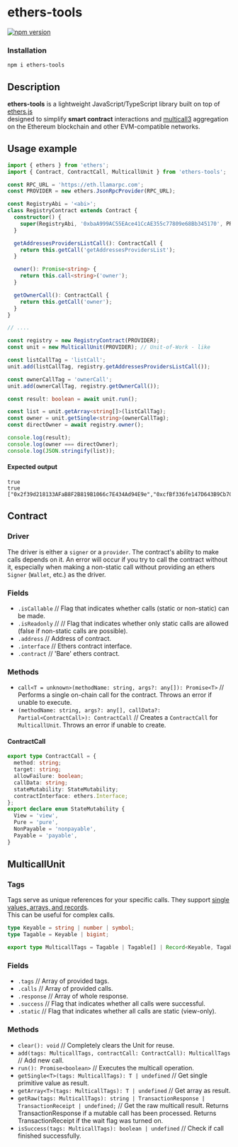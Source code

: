 # ethers-tools

[![npm version](https://badge.fury.io/js/ethers-tools.svg)](https://badge.fury.io/js/ethers-tools)

### Installation

`npm i ethers-tools`

## Description

**ethers-tools** is a lightweight JavaScript/TypeScript library built on top of [ethers.js](https://github.com/ethers-io/ethers.js)  
designed to simplify **smart contract** interactions and [multicall3](https://www.multicall3.com/) aggregation  
on the Ethereum blockchain and other EVM-compatible networks.

## Usage example

```typescript
import { ethers } from 'ethers';
import { Contract, ContractCall, MulticallUnit } from 'ethers-tools';

const RPC_URL = 'https://eth.llamarpc.com';
const PROVIDER = new ethers.JsonRpcProvider(RPC_URL);

const RegistryAbi = '<abi>';
class RegistryContract extends Contract {
  constructor() {
    super(RegistryAbi, '0xbaA999AC55EAce41CcAE355c77809e68Bb345170', PROVIDER);
  }

  getAddressesProvidersListCall(): ContractCall {
    return this.getCall('getAddressesProvidersList');
  }

  owner(): Promise<string> {
    return this.call<string>('owner');
  }

  getOwnerCall(): ContractCall {
    return this.getCall('owner');
  }
}

// ....

const registry = new RegistryContract(PROVIDER);
const unit = new MulticallUnit(PROVIDER); // Unit-of-Work - like

const listCallTag = 'listCall';
unit.add(listCallTag, registry.getAddressesProvidersListCall());

const ownerCallTag = 'ownerCall';
unit.add(ownerCallTag, registry.getOwnerCall());

const result: boolean = await unit.run();

const list = unit.getArray<string[]>(listCallTag);
const owner = unit.getSingle<string>(ownerCallTag);
const directOwner = await registry.owner();

console.log(result);
console.log(owner === directOwner);
console.log(JSON.stringify(list));
```

#### Expected output

```
true
true
["0x2f39d218133AFaB8F2B819B1066c7E434Ad94E9e","0xcfBf336fe147D643B9Cb705648500e101504B16d","0xeBa440B438Ad808101d1c451C1C5322c90BEFCdA"]
```

## Contract

### Driver

The driver is either a `signer` or a `provider`. The contract's ability to make calls depends on it.
An error will occur if you try to call the contract without it, especially when making a non-static call without
providing an ethers `Signer` (`Wallet`, etc.) as the driver.

### Fields

- `.isCallable` // Flag that indicates whether calls (static or non-static) can be made.
- `.isReadonly` // // Flag that indicates whether only static calls are allowed (false if non-static calls are possible).
- `.address` // Address of contract.
- `.interface` // Ethers contract interface.
- `.contract` // 'Bare' ethers contract.

### Methods

- `call<T = unknown>(methodName: string, args?: any[]): Promise<T>` // Performs a single on-chain call for the contract. Throws an error if unable to execute.
- `(methodName: string, args?: any[], callData?: Partial<ContractCall>): ContractCall` // Creates a `ContractCall` for `MulticallUnit`. Throws an error if unable to create.

#### ContractCall

```typescript
export type ContractCall = {
  method: string;
  target: string;
  allowFailure: boolean;
  callData: string;
  stateMutability: StateMutability;
  contractInterface: ethers.Interface;
};
export declare enum StateMutability {
  View = 'view',
  Pure = 'pure',
  NonPayable = 'nonpayable',
  Payable = 'payable',
}
```

## MulticallUnit

### Tags

Tags serve as unique references for your specific calls.
They support [single values, arrays, and records](/types/entities/multicall-tags.d.ts).  
This can be useful for complex calls.

```typescript
type Keyable = string | number | symbol;
type Tagable = Keyable | bigint;

export type MulticallTags = Tagable | Tagable[] | Record<Keyable, Tagable>;
```

### Fields

- `.tags` // Array of provided tags.
- `.calls` // Array of provided calls.
- `.response` // Array of whole response.
- `.success` // Flag that indicates whether all calls were successful.
- `.static` // Flag that indicates whether all calls are static (view-only).

### Methods

- `clear(): void` // Completely clears the Unit for reuse.
- `add(tags: MulticallTags, contractCall: ContractCall): MulticallTags` // Add new call.
- `run(): Promise<boolean>` // Executes the multicall operation.
- `getSingle<T>(tags: MulticallTags): T | undefined` // Get single primitive value as result.
- `getArray<T>(tags: MulticallTags): T | undefined` // Get array as result.
- `getRaw(tags: MulticallTags): string | TransactionResponse | TransactionReceipt | undefined;` // Get the raw multicall result. Returns TransactionResponse if a mutable call has been processed. Returns TransactionReceipt if the wait flag was turned on.
- `isSuccess(tags: MulticallTags): boolean | undefined` // Check if call finished successfully.
